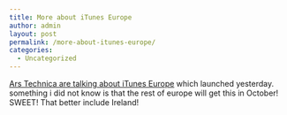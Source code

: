 ```yaml
---
title: More about iTunes Europe
author: admin
layout: post
permalink: /more-about-itunes-europe/
categories:
  - Uncategorized
---
```

[Ars Technica are talking about iTunes Europe][1] which launched yesterday. something i did not know is that the rest of europe will get this in October! SWEET! That better include Ireland!

 [1]: http://arstechnica.com/news/posts/1087309857.html